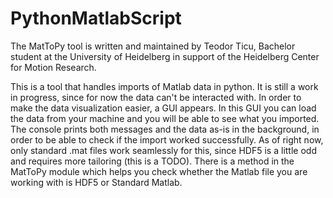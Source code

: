 # PythonMatlabScript

The MatToPy tool is written and maintained by Teodor Ticu, Bachelor student at the University of Heidelberg in support of the Heidelberg Center for Motion Research.

This is a tool that handles imports of Matlab data in python. It is still a work in progress, since for now the data can't be interacted with. In order to make the data visualization easier, a GUI appears. In this GUI you can load the data from your machine and you will be able to see what you imported. The console prints both messages and the data as-is in the background, in order to be able to check if the import worked successfully.
As of right now, only standard .mat files work seamlessly for this, since HDF5 is a little odd and requires more tailoring (this is a TODO). There is a method in the MatToPy module which helps you check whether the Matlab file you are working with is HDF5 or Standard Matlab. 

